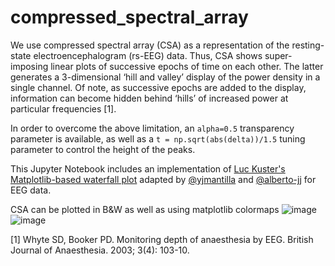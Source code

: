 


# compressed_spectral_array

We use compressed spectral array (CSA) as a representation of the resting-state electroencephalogram (rs-EEG) data.
Thus, CSA shows super-imposing linear plots of successive epochs of time on each other. The latter generates a 3-dimensional ‘hill and valley’ display of the power density in a single channel. 
Of note, as successive epochs are added to the display, information can become hidden behind ‘hills’ of increased power at particular frequencies [1].

In order to overcome the above limitation, an ```alpha=0.5``` transparency parameter is available, as well as a  ```t = np.sqrt(abs(delta))/1.5``` tuning parameter to control the height of the peaks.

This Jupyter Notebook includes an implementation of [Luc Kuster's Matplotlib-based waterfall plot](https://github.com/ljbkusters/mpl-waterfall-plot) adapted by [@yjmantilla](https://github.com/yjmantilla/) and [@alberto-jj](https://github.com/alberto-jj/) for EEG data. 

CSA can be plotted in B&W as well as using matplotlib colormaps
![image](https://user-images.githubusercontent.com/71186117/192097144-fa32ec1b-f83b-4bef-88a8-c07f36927845.png)
![image](https://user-images.githubusercontent.com/71186117/192097199-3f20ef55-70cd-4d84-a0b2-de9770310067.png)



[1] Whyte SD, Booker PD. Monitoring depth of anaesthesia by EEG. British Journal of Anaesthesia. 2003; 3(4): 103-10.
